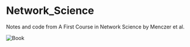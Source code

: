 # Network_Science
Notes and code from A First Course in Network Science by Menczer et al. 

![Book](https://books.google.com/books/publisher/content/images/frontcover/4Z7MDwAAQBAJ?fife=w200-h300)
